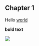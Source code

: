 ## Chapter 1

Hello [world](https://example.com)

**bold text**

![](https://wallpapers.com/images/featured/picture-en3dnh2zi84sgt3t.jpg)
